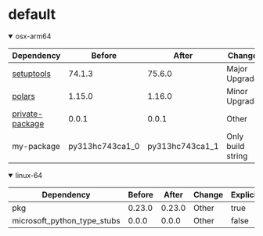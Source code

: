 # default

<details open>
<summary>osx-arm64</summary>

|Dependency|Before|After|Change|Explicit|
|-|-|-|-|-|
|[setuptools](https://pypi.org/project/setuptools)|74.1.3|75.6.0|Major Upgrade|true|
|[polars](https://prefix.dev/channels/conda-forge/packages/polars)|1.15.0|1.16.0|Minor Upgrade|true|
|[private-package](https://prefix.dev/channels/setup-pixi-test/packages/private-package)|0.0.1|0.0.1|Other|true|
|my-package|py313hc743ca1_0|py313hc743ca1_1|Only build string|true|

</details>

<details open>
<summary>linux-64</summary>

|Dependency|Before|After|Change|Explicit|
|-|-|-|-|-|
|pkg|0.23.0|0.23.0|Other|true|
|microsoft_python_type_stubs|0.0.0|0.0.0|Other|false|

</details>

[^1]: **Bold** means explicit dependency.
[^2]: Dependency got downgraded.
